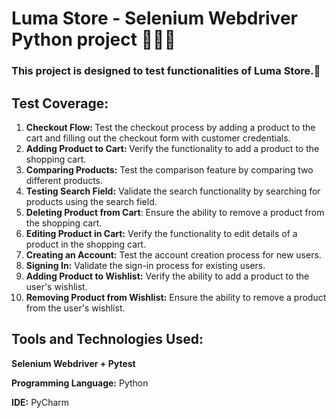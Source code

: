 # Luma Store - Selenium Webdriver Python project 👩🏻‍💻

### This project is designed to test functionalities of Luma Store.🛒
## Test Coverage:

1. <b> Checkout Flow: </b> Test the checkout process by adding a product to the cart and filling out the checkout form with customer credentials.
2. <b> Adding Product to Cart: </b> Verify the functionality to add a product to the shopping cart.
3. <b> Comparing Products:</b> Test the comparison feature by comparing two different products.
4. <b> Testing Search Field:</b> Validate the search functionality by searching for products using the search field.
5. <b> Deleting Product from Cart</b>: Ensure the ability to remove a product from the shopping cart.
6. <b> Editing Product in Cart:</b> Verify the functionality to edit details of a product in the shopping cart.
7. <b> Creating an Account:</b> Test the account creation process for new users.
8. <b> Signing In:</b> Validate the sign-in process for existing users.
9. <b> Adding Product to Wishlist:</b> Verify the ability to add a product to the user's wishlist.
10. <b> Removing Product from Wishlist:</b> Ensure the ability to remove a product from the user's wishlist.

## Tools and Technologies Used:

<b> Selenium Webdriver + Pytest</b>

<b> Programming Language:</b> Python

<b> IDE:</b> PyCharm
